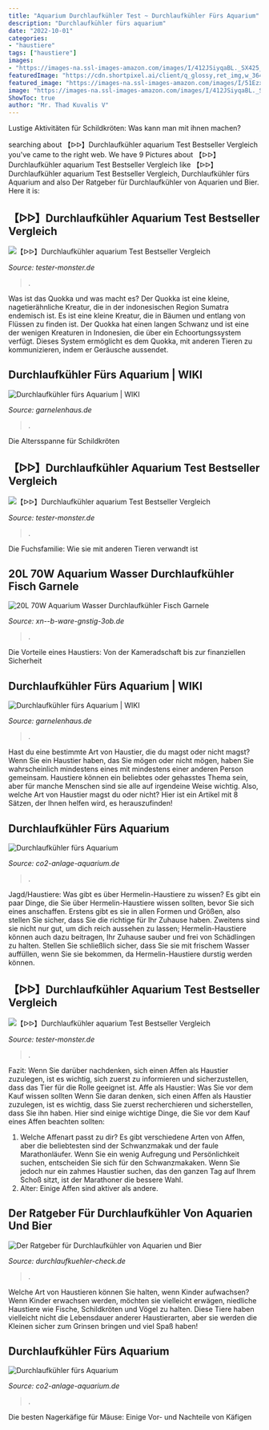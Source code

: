 ```yaml
---
title: "Aquarium Durchlaufkühler Test ~ Durchlaufkühler Fürs Aquarium"
description: "Durchlaufkühler fürs aquarium"
date: "2022-10-01"
categories:
- "haustiere"
tags: ["haustiere"]
images:
- "https://images-na.ssl-images-amazon.com/images/I/412JSiyqaBL._SX425_.jpg"
featuredImage: "https://cdn.shortpixel.ai/client/q_glossy,ret_img,w_364,h_240/http://durchlaufkuehler-check.de/wp-content/uploads/2019/01/durchlaufkuehler_fuer_aquarium.jpg"
featured_image: "https://images-na.ssl-images-amazon.com/images/I/51EzxtOwvOL._SX466_.jpg"
image: "https://images-na.ssl-images-amazon.com/images/I/412JSiyqaBL._SX425_.jpg"
ShowToc: true
author: "Mr. Thad Kuvalis V"
---
```



Lustige Aktivitäten für Schildkröten: Was kann man mit ihnen machen?

	

		
searching about 【ᐅᐅ】Durchlaufkühler aquarium Test Bestseller Vergleich you've came to the right web. We have 9 Pictures about 【ᐅᐅ】Durchlaufkühler aquarium Test Bestseller Vergleich like 【ᐅᐅ】Durchlaufkühler aquarium Test Bestseller Vergleich, Durchlaufkühler fürs Aquarium and also Der Ratgeber für Durchlaufkühler von Aquarien und Bier. Here it is:
		
    
## 【ᐅᐅ】Durchlaufkühler Aquarium Test Bestseller Vergleich

<img loading=lazy src="https://images-na.ssl-images-amazon.com/images/I/51EzxtOwvOL._SX466_.jpg" onerror="this.onerror=null;this.src='https://tse3.mm.bing.net/th?id=OIP._wLgVgnufGgCmy3njGZYhQAAAA&amp;pid=15.1';" alt="【ᐅᐅ】Durchlaufkühler aquarium Test Bestseller Vergleich">

_Source: tester-monster.de_

>. 

	

Was ist das Quokka und was macht es?
Der Quokka ist eine kleine, nagetierähnliche Kreatur, die in der indonesischen Region Sumatra endemisch ist. Es ist eine kleine Kreatur, die in Bäumen und entlang von Flüssen zu finden ist. Der Quokka hat einen langen Schwanz und ist eine der wenigen Kreaturen in Indonesien, die über ein Echoortungssystem verfügt. Dieses System ermöglicht es dem Quokka, mit anderen Tieren zu kommunizieren, indem er Geräusche aussendet.

    
## Durchlaufkühler Fürs Aquarium | WIKI

<img loading=lazy src="https://www.garnelenhaus.de/media/image/90/d8/38/aquarienkuehlung_aquarium_kuehlen_hitzesommer_durchlaufkuehler.jpg" onerror="this.onerror=null;this.src='https://tse3.mm.bing.net/th?id=OIP.zc1wvIjASUq56BwbJgSBXgHaJ4&amp;pid=15.1';" alt="Durchlaufkühler fürs Aquarium | WIKI">

_Source: garnelenhaus.de_

>. 

	

Die Altersspanne für Schildkröten

    
## 【ᐅᐅ】Durchlaufkühler Aquarium Test Bestseller Vergleich

<img loading=lazy src="https://images-na.ssl-images-amazon.com/images/I/51f7rCTDTuL._SX425_.jpg" onerror="this.onerror=null;this.src='https://tse2.mm.bing.net/th?id=OIP.G4qBK3V6_LVE-3hQP1kAeQAAAA&amp;pid=15.1';" alt="【ᐅᐅ】Durchlaufkühler aquarium Test Bestseller Vergleich">

_Source: tester-monster.de_

>. 

	

Die Fuchsfamilie: Wie sie mit anderen Tieren verwandt ist

    
## 20L 70W Aquarium Wasser Durchlaufkühler Fisch Garnele

<img loading=lazy src="https://i.ebayimg.com/00/s/MTIwMFgxMjAw/z/a~gAAOSwyDBfN6Gu/$_1.JPG?set_id=880000500F" onerror="this.onerror=null;this.src='https://tse2.mm.bing.net/th?id=OIP.KGGEnpTK1TwTbTA7xFKi0gAAAA&amp;pid=15.1';" alt="20L 70W Aquarium Wasser Durchlaufkühler Fisch Garnele">

_Source: xn--b-ware-gnstig-3ob.de_

>. 

	

Die Vorteile eines Haustiers: Von der Kameradschaft bis zur finanziellen Sicherheit

    
## Durchlaufkühler Fürs Aquarium | WIKI

<img loading=lazy src="https://www.garnelenhaus.de/media/image/cf/eb/50/Bierfasskuehler_aquarium_kuehlen_durchlaufkuehler.jpg" onerror="this.onerror=null;this.src='https://tse2.mm.bing.net/th?id=OIP.lXYR93wvwtP36xIjVVg8VQHaFj&amp;pid=15.1';" alt="Durchlaufkühler fürs Aquarium | WIKI">

_Source: garnelenhaus.de_

>. 

	

Hast du eine bestimmte Art von Haustier, die du magst oder nicht magst?
Wenn Sie ein Haustier haben, das Sie mögen oder nicht mögen, haben Sie wahrscheinlich mindestens eines mit mindestens einer anderen Person gemeinsam. Haustiere können ein beliebtes oder gehasstes Thema sein, aber für manche Menschen sind sie alle auf irgendeine Weise wichtig. Also, welche Art von Haustier magst du oder nicht? Hier ist ein Artikel mit 8 Sätzen, der Ihnen helfen wird, es herauszufinden!

    
## Durchlaufkühler Fürs Aquarium

<img loading=lazy src="https://i.ytimg.com/vi/gRDoPQHxPTQ/hqdefault.jpg" onerror="this.onerror=null;this.src='https://tse3.mm.bing.net/th?id=OIP.elrldwHlIrAMimryYCSEggHaFj&amp;pid=15.1';" alt="Durchlaufkühler fürs Aquarium">

_Source: co2-anlage-aquarium.de_

>. 

	

Jagd/Haustiere: Was gibt es über Hermelin-Haustiere zu wissen?
Es gibt ein paar Dinge, die Sie über Hermelin-Haustiere wissen sollten, bevor Sie sich eines anschaffen. Erstens gibt es sie in allen Formen und Größen, also stellen Sie sicher, dass Sie die richtige für Ihr Zuhause haben. Zweitens sind sie nicht nur gut, um dich reich aussehen zu lassen; Hermelin-Haustiere können auch dazu beitragen, Ihr Zuhause sauber und frei von Schädlingen zu halten. Stellen Sie schließlich sicher, dass Sie sie mit frischem Wasser auffüllen, wenn Sie sie bekommen, da Hermelin-Haustiere durstig werden können.

    
## 【ᐅᐅ】Durchlaufkühler Aquarium Test Bestseller Vergleich

<img loading=lazy src="https://images-na.ssl-images-amazon.com/images/I/412JSiyqaBL._SX425_.jpg" onerror="this.onerror=null;this.src='https://tse2.mm.bing.net/th?id=OIP.RD6yotYWJpyAdlC1VYTSYAAAAA&amp;pid=15.1';" alt="【ᐅᐅ】Durchlaufkühler aquarium Test Bestseller Vergleich">

_Source: tester-monster.de_

>. 

	

Fazit: Wenn Sie darüber nachdenken, sich einen Affen als Haustier zuzulegen, ist es wichtig, sich zuerst zu informieren und sicherzustellen, dass das Tier für die Rolle geeignet ist.
Affe als Haustier: Was Sie vor dem Kauf wissen sollten
Wenn Sie daran denken, sich einen Affen als Haustier zuzulegen, ist es wichtig, dass Sie zuerst recherchieren und sicherstellen, dass Sie ihn haben. Hier sind einige wichtige Dinge, die Sie vor dem Kauf eines Affen beachten sollten:
 1) Welche Affenart passt zu dir? Es gibt verschiedene Arten von Affen, aber die beliebtesten sind der Schwanzmakak und der faule Marathonläufer. Wenn Sie ein wenig Aufregung und Persönlichkeit suchen, entscheiden Sie sich für den Schwanzmakaken. Wenn Sie jedoch nur ein zahmes Haustier suchen, das den ganzen Tag auf Ihrem Schoß sitzt, ist der Marathoner die bessere Wahl.
2) Alter: Einige Affen sind aktiver als andere.

    
## Der Ratgeber Für Durchlaufkühler Von Aquarien Und Bier

<img loading=lazy src="https://cdn.shortpixel.ai/client/q_glossy,ret_img,w_364,h_240/http://durchlaufkuehler-check.de/wp-content/uploads/2019/01/durchlaufkuehler_fuer_aquarium.jpg" onerror="this.onerror=null;this.src='https://tse4.mm.bing.net/th?id=OIP.6mFWDE_-I76ymtltnCF1tAHaE5&amp;pid=15.1';" alt="Der Ratgeber für Durchlaufkühler von Aquarien und Bier">

_Source: durchlaufkuehler-check.de_

>. 

	

Welche Art von Haustieren können Sie halten, wenn Kinder aufwachsen?
Wenn Kinder erwachsen werden, möchten sie vielleicht erwägen, niedliche Haustiere wie Fische, Schildkröten und Vögel zu halten. Diese Tiere haben vielleicht nicht die Lebensdauer anderer Haustierarten, aber sie werden die Kleinen sicher zum Grinsen bringen und viel Spaß haben!

    
## Durchlaufkühler Fürs Aquarium

<img loading=lazy src="https://co2-anlage-aquarium.de/wp-content/plugins/aawp/public/image.php?url=aHR0cHM6Ly9tLm1lZGlhLWFtYXpvbi5jb20vaW1hZ2VzL0kvNTFiZUtsOGxNK0wuX1NMMTYwXy5qcGc" onerror="this.onerror=null;this.src='https://tse3.mm.bing.net/th?id=OIP.jA0UPViBjuG1-0FgNuNr4gAAAA&amp;pid=15.1';" alt="Durchlaufkühler fürs Aquarium">

_Source: co2-anlage-aquarium.de_

>. 

	

Die besten Nagerkäfige für Mäuse: Einige Vor- und Nachteile von Käfigen

